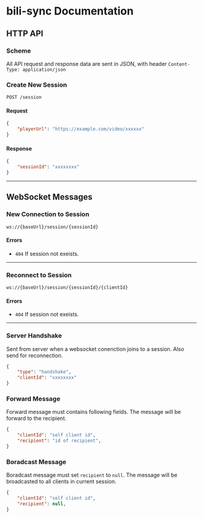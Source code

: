 # bili-sync Documentation

## HTTP API

### Scheme
All API request and response data are sent in JSON, with header `Content-Type: application/json`

### Create New Session
`POST /session`

#### Request
```json
{
    "playerUrl": "https://example.com/video/xxxxxx"
}
```

#### Response
```json
{
    "sessionId": "xxxxxxxx"
}
```

--------

## WebSocket Messages

### New Connection to Session
`ws://{baseUrl}/session/{sessionId}`

#### Errors
- `404` If session not exeists.


--------


### Reconnect to Session
`ws://{baseUrl}/session/{sessionId}/{clientId}`


#### Errors
- `404` If session not exeists.


--------

### Server Handshake
Sent from server when a websocket conenction joins to a session. Also send for reconnection.
```json
{
    "type": "handshake",
    "clientId": "xxxxxxxx"
}
```

### Forward Message
Forward message must contains following fields. The message will be forward to the recipient.
```json
{
    "clientId": "self client id",
    "recipient": "id of recipient",
}
```

### Boradcast Message
Boradcast message must set `recipient` to `null`. The message will be broadcasted to all clients in current session.
```json
{
    "clientId": "self client id",
    "recipient": null,
}
```
